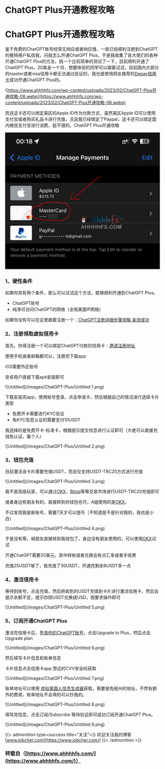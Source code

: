 # ChatGPT Plus开通教程攻略


# ChatGPT Plus开通教程攻略

鉴于免费的ChatGPT账号经常无响应或者响应慢，一些已经顺利注册到ChatGPT的推特用户私信我，问我怎么开通ChatGPT Plus，于是我收集了各大佬们的各种开通ChatGPT Plus的方法，挑一个比较简单的测试了一下，目前顺利开通了ChatGPT Plus，20美金一个月，想要体验的同学可以跟着试试，目前国内大部分的master或者visa信用卡都无法通过验证的，我也是使用网友推荐的[Depay信用卡](https://depay.depay.one/web-app/register-h5?invitCode=679139&lang=zh-cn)成功开通ChatGPT Plus的。

![https://www.ahhhhfs.com/wp-content/uploads/2023/02/ChatGPT-Plus开通攻略-08.webp](https://www.ahhhhfs.com/wp-content/uploads/2023/02/ChatGPT-Plus开通攻略-08.webp)

而且这卡还可以绑定美区的Apple ID作为付款方式，虽然美区Apple ID可以使用支付宝或者购买礼品卡进行充值，况且我已经绑定了Paypal，这卡还可以绑定国内微信支付宝进行消费，挺不错的。ChatGPT Plus开通攻略

![Untitled](/images/ChatGPT-Plus/Untitled.png)

### 1、硬性条件

如果你具有两个条件，那么可以试试这个方法，能够顺利开通到ChatGPT Plus。

- ChatGPT账号
- 纯净可访问ChatGPT的网络（全局美国IP网络）

如果你没有可以在这里跟着注册一个：[ChatGPT注册详细步骤攻略 亲测成功](https://www.ahhhhfs.com/38046/)

### 2、注册领取虚拟信用卡

首先，你得注册一个可以绑定ChatGPT付款的信用卡：[邀请注册地址](https://depay.depay.one/web-app/register-h5?invitCode=679139&lang=zh-cn)

使用手机或者邮箱都可以，注册完下载app

iOS需要外区账号

安卓用户直接下载apk安装即可

![Untitled](/images/ChatGPT-Plus/Untitled 1.png)

下载安装完app，使用账号登录，点击申请卡，然后根据自己的情况进行选择卡片类型

- 免费开卡需要进行KYC验证
- 免KYC信息认证的需要支付10USDT

我选择的是免费开卡-标准卡，根据提示提交信息进行认证即可（大佬可以直接充钱免认证，看个人）

![Untitled](/images/ChatGPT-Plus/Untitled 2.png)

### 3、钱包充值

目前激活该卡片需要充值USDT，而且仅支持USDT-TRC20方式进行充值

![Untitled](/images/ChatGPT-Plus/Untitled 3.png)

我不是高级玩家，可以通过[OKX](https://cnouyi.care/join/12916698)、[Bitop](https://www.bitop.com/?ru=uQw4R5)等等交易市场进行USDT-TRC20充值即可

或者身边有朋友有的，直接转到你钱包也可，A姐使用的是[OKX](https://cnouyi.care/join/12916698)，

不过发现我是新账号，需要7天才可以提币（不知道是不是针对我的，我也是小白）

![Untitled](/images/ChatGPT-Plus/Untitled 4.png)

于是没有等，喊朋友直接转到我钱包了，身边没有朋友使用的，可以使用[OKX](https://cnouyi.care/join/12916698)试试

开通ChatGPT需要20美元，其中转账或者兑换会有点汇率或者手续费

充值25USDT够了，我充值了30USDT，开通完剩余8USDT多一点

### 4、激活信用卡

等待到账号，点击充值，然后把收到的USDT充值到卡片进行激活信用卡，然后会提示余额不足，提示你把USDT兑换成USD，按要求操作即可

![Untitled](/images/ChatGPT-Plus/Untitled 5.png)

### 5、订阅开通ChatGPT Plus

激活完信用卡后，[登录你的ChatGPT账号](https://chat.openai.com/chat)，点击Upgrade to Plus，然后点击Upgrade plan

![Untitled](/images/ChatGPT-Plus/Untitled 6.png)

然后填写卡片信息和账单信息

卡片信息点击信用卡app 旁边的CVV安全码获取

![Untitled](/images/ChatGPT-Plus/Untitled 7.png)

账单地址可以使用 [虚拟美国人信息生成器](https://www.ahhhhfs.com/38074/)获取，需要是免税州的地址，不然有额外的费用，账单地址不会填的可以抄我的。

![Untitled](/images/ChatGPT-Plus/Untitled 8.png)

填写完信息，点击订阅/Subscribe 等待验证即可成功订阅开通ChatGPT Plus。

![Untitled](/images/ChatGPT-Plus/Untitled 9.png)

{{< admonition type=success title="关注">}}
欢迎关注我的博客  
[www.jobcher.com](https://www.jobcher.com/)
{{< /admonition >}}

### 转载自（[https://www.ahhhhfs.com/](https://www.ahhhhfs.com/)）
